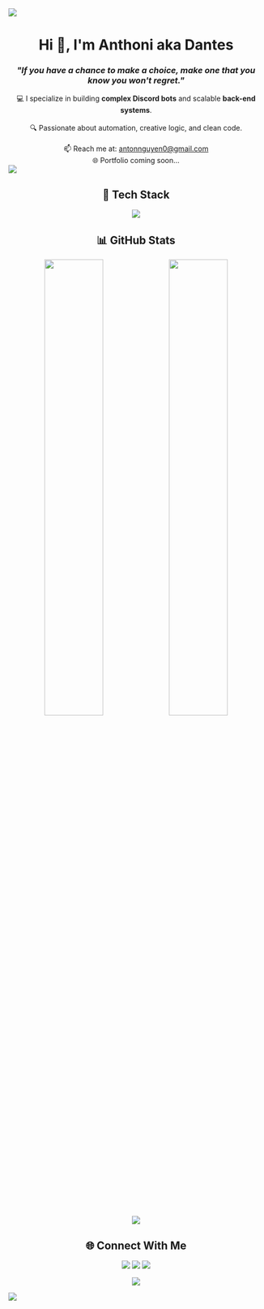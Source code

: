 <!-- horizontal divider (gradient) -->
<img src="https://user-images.githubusercontent.com/73097560/115834477-dbab4500-a447-11eb-908a-139a6edaec5c.gif" />

<!-- Header -->
<div align="center">
  <h1>Hi 👋, I'm Anthoni aka Dantes</h1>
  <h3><em>"If you have a chance to make a choice, make one that you know you won't regret."</em></h3>
</div>

<!-- About -->
<div align="center">
  💻 I specialize in building <b>complex Discord bots</b> and scalable <b>back-end systems</b>.  
  <br><br>
  🔍 Passionate about automation, creative logic, and clean code.
</div>

<br/>

<!-- Contact -->
<div align="center">
  📫 Reach me at: <a href="mailto:antonnguyen0@gmail.com">antonnguyen0@gmail.com</a>  
  <br/>
  🌐 Portfolio coming soon...
</div>

<!-- horizontal divider -->
<img src="https://user-images.githubusercontent.com/73097560/115834477-dbab4500-a447-11eb-908a-139a6edaec5c.gif" />

<!-- Tech Stack -->
<div align="center">
  <h2>🚀 Tech Stack</h2>
</div>

<p align="center">
  <a href="https://skillicons.dev">
    <img src="https://skillicons.dev/icons?i=git,css,discord,docker,github,html,js,mongodb,nodejs,py,vscode,java&perline=10" />
  </a>
</p>

<!-- GitHub Stats -->
<div align="center">
  <h2>📊 GitHub Stats</h2>
</div>

<p align="center">
  <img src="https://github-readme-stats.vercel.app/api?username=anton03013&show_icons=true&theme=tokyonight" width="48%" />
  <img src="https://github-readme-streak-stats.herokuapp.com/?user=anton03013&theme=tokyonight" width="48%" />
</p>

<!-- Trophy -->
<p align="center">
  <img src="https://github-profile-trophy.vercel.app/?username=anton03013&theme=darkhub&no-frame=true&column=4&row=1" />
</p>

<!-- Connect -->
<div align="center">
  <h2>🌐 Connect With Me</h2>
</div>

<p align="center">
  <a href="mailto:antonnguyen0@gmail.com"><img src="https://img.shields.io/badge/Gmail-D14836?style=for-the-badge&logo=gmail&logoColor=white"/></a>
  <a href="https://github.com/anton03013"><img src="https://img.shields.io/badge/GitHub-000?style=for-the-badge&logo=github&logoColor=white"/></a>
  <a href="https://discord.com/users/490818457181618177"><img src="https://img.shields.io/badge/Discord-7289DA?style=for-the-badge&logo=discord&logoColor=white"/></a>
</p>

<!-- GitBook badge -->
<p align="center">
  <a href="https://www.gitbook.com/preview?utm_source=gitbook_readme_badge&utm_medium=organic&utm_campaign=preview_documentation&utm_content=link">
    <img src="https://img.shields.io/static/v1?message=Documented%20on%20GitBook&logo=gitbook&logoColor=ffffff&label=%20&labelColor=5c5c5c&color=3F89A1" />
  </a>
</p>

<!-- horizontal divider -->
<img src="https://user-images.githubusercontent.com/73097560/115834477-dbab4500-a447-11eb-908a-139a6edaec5c.gif" />
